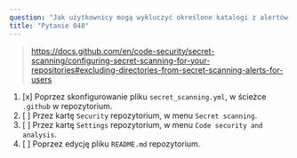 ```yaml
---
question: "Jak użytkownicy mogą wykluczyć określone katalogi z alertów skanowania sekretów na GitHub?"
title: "Pytanie 048"
---
```


> https://docs.github.com/en/code-security/secret-scanning/configuring-secret-scanning-for-your-repositories#excluding-directories-from-secret-scanning-alerts-for-users
1. [x] Poprzez skonfigurowanie pliku `secret_scanning.yml`, w ścieżce `.github` w repozytorium.
1. [ ] Przez kartę `Security` repozytorium, w menu `Secret scanning`.
1. [ ] Przez kartę `Settings` repozytorium, w menu `Code security and analysis`.
1. [ ] Poprzez edycję pliku `README.md` repozytorium.
